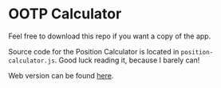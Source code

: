 # OOTP Calculator

Feel free to download this repo if you want a copy of the app.

Source code for the Position Calculator is located in `position-calculator.js`. Good luck reading it, because I barely can!

Web version can be found [here](http://ootp-calculator.herokuapp.com/).
